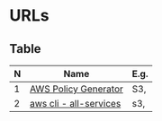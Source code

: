 # URLs

## Table
| N | Name                                                                        | E.g. |
| - | --------------------------------------------------------------------------- | ---- |
| 1 | [AWS Policy Generator](http://awspolicygen.s3.amazonaws.com/policygen.html) | S3,  |
| 2 | [aws cli - all-services](https://docs.aws.amazon.com/cli/latest/reference/#available-services) |s3, |
